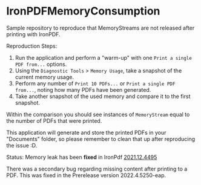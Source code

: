 # IronPDFMemoryConsumption
Sample repository to reproduce that MemoryStreams are not released after printing with IronPDF.

Reproduction Steps:
1) Run the application and perform a "warm-up" with one `Print a single PDF from...` options.
2) Using the `Diagnostic Tools` > `Memory Usage`, take a snapshot of the current memory usage.
3) Perform any number of `Print 10 PDFs...` or `Print a single PDF from...`, noting how many PDFs have been generated.
4) Take another snapshot of the used memory and compare it to the first snapshot.

Within the comparison you should see instances of `MemoryStream` equal to the number of PDFs that were printed.

This application will generate and store the printed PDFs in your "Documents" folder, so please remember to clean that up after reproducing the issue :D.

Status: Memory leak has been **fixed** in IronPdf [2021.12.4495](https://www.nuget.org/packages/IronPdf/2021.12.4495)

There was a secondary bug regarding missing content after printing to a PDF. This was fixed in the Prerelease version 2022.4.5250-eap.